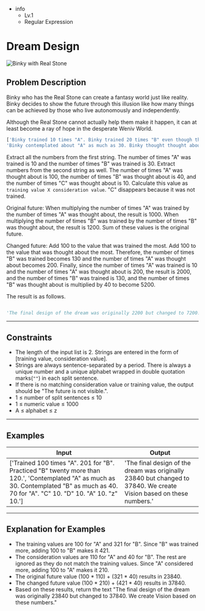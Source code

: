 - info
    - Lv.1
    - Regular Expression

# Dream Design
![Binky with Real Stone](./4_1.webp)

## Problem Description
Binky who has the Real Stone can create a fantasy world just like reality. Binky decides to show the future through this illusion like how many things can be achieved by those who live autonomously and independently.

Although the Real Stone cannot actually help them make it happen, it can at least become a ray of hope in the desperate Weniv World.

```py
['Binky trained 10 times "A". Binky trained 20 times "B" even though the weather was bad. Binky trained 10 times "B" while it was raining.',
'Binky contemplated about "A" as much as 30. Binky thought thought about "B" as much as 40. Binky spent a long time, 70, thinking about "A". Surprisingly, Binky thought 10 times "C".']
```

Extract all the numbers from the first string. The number of times "A" was trained is 10 and the number of times "B" was trained is 30. Extract numbers from the second string as well. The number of times "A" was thought about is 100, the number of times "B" was thought about is 40, and the number of times "C" was thought about is 10. Calculate this value as `training value X consideration value`. "C" disappears because it was not trained.

Original future: When multiplying the number of times "A" was trained by the number of times "A" was thought about, the result is 1000. When multiplying the number of times "B" was trained by the number of times "B" was thought about, the result is 1200. Sum of these values is the original future.

Changed future: Add 100 to the value that was trained the most. Add 100 to the value that was thought about the most. Therefore, the number of times "B" was trained becomes 130 and the number of times "A" was thought about becomes 200. Finally, since the number of times "A" was trained is 10 and the number of times "A" was thought about is 200, the result is 2000, and the number of times "B" was trained is 130, and the number of times "B" was thought about is multiplied by 40 to become 5200.

The result is as follows.

```py

'The final design of the dream was originally 2200 but changed to 7200. We create Vision based on these numbers.'

```

---

## Constraints

- The length of the input list is 2. Strings are entered in the form of [training value, consideration value].
- Strings are always sentence-separated by a period. There is always a unique number and a unique alphabet wrapped in double quotation marks(`""`) in each split sentence.
- If there is no matching consideration value or training value, the output should be "The future is not visible.".
- 1 ≤ number of split sentences ≤ 10
- 1 ≤ numeric value ≤ 1000
- A ≤ alphabet ≤ z

---

## Examples

| Input                                  | Output  |
| ---------------------------------------- | ------- |
| ['Trained 100 times "A". 201 for "B". Practiced "B" twenty more than 120.', 'Contemplated "A" as much as 30. Contemplated "B" as much as 40. 70 for "A". "C" 10. "D" 10. "A" 10. "z" 10.'] | 'The final design of the dream was originally 23840 but changed to 37840. We create Vision based on these numbers.' |

---

## Explanation for Examples

- The training values are 100 for "A" and 321 for "B". Since "B" was trained more, adding 100 to "B" makes it 421.
- The consideration values are 110 for "A" and 40 for "B". The rest are ignored as they do not match the training values. Since "A" considered more, adding 100 to "A" makes it 210.
- The original future value (100 * 110) + (321 * 40) results in 23840.
- The changed future value (100 * 210) + (421 * 40) results in 37840.
- Based on these results, return the text "The final design of the dream was originally 23840 but changed to 37840. We create Vision based on these numbers."